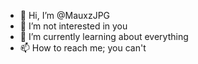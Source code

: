 - 👋 Hi, I’m @MauxzJPG
- 👀 I’m not interested in you
- 🌱 I’m currently learning about everything
- 📫 How to reach me; you can't

<!---
MauxzJPG/MauxzJPG is a ✨ special ✨ repository because its `README.md` (this file) appears on your GitHub profile.
You can click the Preview link to take a look at your changes.
--->
